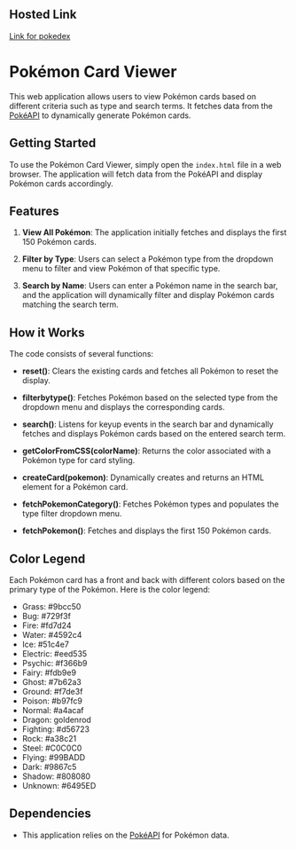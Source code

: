 ## Hosted Link
[Link for pokedex](https://karan9927.github.io/JavaScript/Pokedex/)

# Pokémon Card Viewer

This web application allows users to view Pokémon cards based on different criteria such as type and search terms. It fetches data from the [PokéAPI](https://pokeapi.co/) to dynamically generate Pokémon cards.

## Getting Started

To use the Pokémon Card Viewer, simply open the `index.html` file in a web browser. The application will fetch data from the PokéAPI and display Pokémon cards accordingly.

## Features

1. **View All Pokémon**: The application initially fetches and displays the first 150 Pokémon cards.

2. **Filter by Type**: Users can select a Pokémon type from the dropdown menu to filter and view Pokémon of that specific type.

3. **Search by Name**: Users can enter a Pokémon name in the search bar, and the application will dynamically filter and display Pokémon cards matching the search term.

## How it Works

The code consists of several functions:

- **reset()**: Clears the existing cards and fetches all Pokémon to reset the display.

- **filterbytype()**: Fetches Pokémon based on the selected type from the dropdown menu and displays the corresponding cards.

- **search()**: Listens for keyup events in the search bar and dynamically fetches and displays Pokémon cards based on the entered search term.

- **getColorFromCSS(colorName)**: Returns the color associated with a Pokémon type for card styling.

- **createCard(pokemon)**: Dynamically creates and returns an HTML element for a Pokémon card.

- **fetchPokemonCategory()**: Fetches Pokémon types and populates the type filter dropdown menu.

- **fetchPokemon()**: Fetches and displays the first 150 Pokémon cards.

## Color Legend

Each Pokémon card has a front and back with different colors based on the primary type of the Pokémon. Here is the color legend:

- Grass: #9bcc50
- Bug: #729f3f
- Fire: #fd7d24
- Water: #4592c4
- Ice: #51c4e7
- Electric: #eed535
- Psychic: #f366b9
- Fairy: #fdb9e9
- Ghost: #7b62a3
- Ground: #f7de3f
- Poison: #b97fc9
- Normal: #a4acaf
- Dragon: goldenrod
- Fighting: #d56723
- Rock: #a38c21
- Steel: #C0C0C0
- Flying: #99BADD
- Dark: #9867c5
- Shadow: #808080
- Unknown: #6495ED

## Dependencies

- This application relies on the [PokéAPI](https://pokeapi.co/) for Pokémon data.
